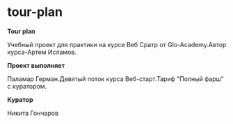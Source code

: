 # tour-plan

**Tour plan**

Учебный проект для практики на курсе Веб Сратр от Glo-Academy.Автор курса-Артем
Исламов.

**Проект выполняет**

Паламар Герман.Девятый поток курса Веб-старт.Тариф "Полный фарш" с куратором.

**Куратор** 

Никита Гончаров
